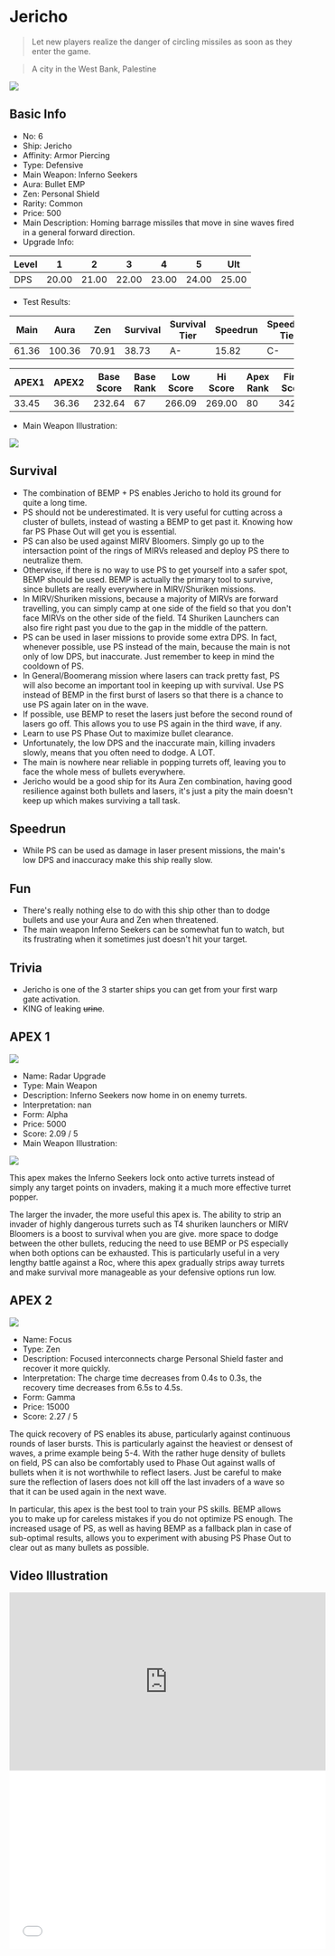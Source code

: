 # Jericho

> Let new players realize the danger of circling missiles as soon as they enter the game.

> A city in the West Bank, Palestine

<img src="/ships/ship_6.png" style={{zoom:1}}/>

## Basic Info

- No: 6
- Ship: Jericho
- Affinity: Armor Piercing
- Type: Defensive
- Main Weapon: Inferno Seekers
- Aura: Bullet EMP
- Zen: Personal Shield
- Rarity: Common
- Price: 500
- Main Description: Homing barrage missiles that move in sine waves fired in a general forward direction.
- Upgrade Info: 

| Level | 1 | 2 | 3 | 4 | 5 | Ult |
|--|--|--|--|--|--|--|
| DPS | 20.00 | 21.00 | 22.00 | 23.00 | 24.00 | 25.00 |

- Test Results: 

| Main | Aura | Zen | Survival | Survival Tier | Speedrun | Speedrun Tier | Fun | Fun Tier |
|--|--|--|--|--|--|--|--|--|
| 61.36 | 100.36 | 70.91 | 38.73 | A- | 15.82 | C- | 19.09 | C- |

| APEX1 | APEX2 | Base Score | Base Rank | Low Score | Hi Score | Apex Rank | Final Score | FinalRank |
|--|--|--|--|--|--|--|--|--|
| 33.45 | 36.36 | 232.64 | 67 | 266.09 | 269.00 | 80 | 342.64 | 81 |

- Main Weapon Illustration:

<img src="/illustration/main_6.gif" style={{zoom:1}}/>

## Survival

- The combination of BEMP + PS enables Jericho to hold its ground for quite a long time.
- PS should not be underestimated. It is very useful for cutting across a cluster of bullets, instead of wasting a BEMP to get past it. Knowing how far PS Phase Out will get you is essential.
- PS can also be used against MIRV Bloomers. Simply go up to the intersaction point of the rings of MIRVs released and deploy PS there to neutralize them.
- Otherwise, if there is no way to use PS to get yourself into a safer spot, BEMP should be used. BEMP is actually the primary tool to survive, since bullets are really everywhere in MIRV/Shuriken missions.
- In MIRV/Shuriken missions, because a majority of MIRVs are forward travelling, you can simply camp at one side of the field so that you don't face MIRVs on the other side of the field. T4 Shuriken Launchers can also fire right past you due to the gap in the middle of the pattern.
- PS can be used in laser missions to provide some extra DPS. In fact, whenever possible, use PS instead of the main, because the main is not only of low DPS, but inaccurate. Just remember to keep in mind the cooldown of PS.
- In General/Boomerang mission where lasers can track pretty fast, PS will also become an important tool in keeping up with survival. Use PS instead of BEMP in the first burst of lasers so that there is a chance to use PS again later on in the wave.
- If possible, use BEMP to reset the lasers just before the second round of lasers go off. This allows you to use PS again in the third wave, if any.
- Learn to use PS Phase Out to maximize bullet clearance.
- Unfortunately, the low DPS and the inaccurate main, killing invaders slowly, means that you often need to dodge. A LOT.
- The main is nowhere near reliable in popping turrets off, leaving you to face the whole mess of bullets everywhere.
- Jericho would be a good ship for its Aura Zen combination, having good resilience against both bullets and lasers, it's just a pity the main doesn't keep up which makes surviving a tall task.

## Speedrun

- While PS can be used as damage in laser present missions, the main's low DPS and inaccuracy make this ship really slow.

## Fun

- There's really nothing else to do with this ship other than to dodge bullets and use your Aura and Zen when threatened.
- The main weapon Inferno Seekers can be somewhat fun to watch, but its frustrating when it sometimes just doesn't hit your target.

## Trivia

- Jericho is one of the 3 starter ships you can get from your first warp gate activation.
- KING of leaking ~~urine~~.

## APEX 1

<img src="/ships/ship_6_apex_1.png" style={{zoom:1}}/>

- Name: Radar Upgrade
- Type: Main Weapon
- Description: Inferno Seekers now home in on enemy turrets.
- Interpretation: nan
- Form: Alpha
- Price: 5000
- Score: 2.09 / 5
- Main Weapon Illustration:

<img src="/illustration/main_6_alpha.gif" style={{zoom:1}}/>

This apex makes the Inferno Seekers lock onto active turrets instead of simply any target points on invaders, making it a much more effective turret popper.

The larger the invader, the more useful this apex is. The ability to strip an invader of highly dangerous turrets such as T4 shuriken launchers or MIRV Bloomers is a boost to survival when you are give. more space to dodge between the other bullets, reducing the need to use BEMP or PS especially when both options can be exhausted. This is particularly useful in a very lengthy battle against a Roc, where this apex gradually strips away turrets and make survival more manageable as your defensive options run low.

## APEX 2

<img src="/ships/ship_6_apex_2.png" style={{zoom:1}}/>

- Name: Focus
- Type: Zen
- Description: Focused interconnects charge Personal Shield faster and recover it more quickly.
- Interpretation: The charge time decreases from 0.4s to 0.3s, the recovery time decreases from 6.5s to 4.5s.
- Form: Gamma
- Price: 15000
- Score: 2.27 / 5

The quick recovery of PS enables its abuse, particularly against continuous rounds of laser bursts. This is particularly against the heaviest or densest of waves, a prime example being 5-4. With the rather huge density of bullets on field, PS can also be comfortably used to Phase Out against walls of bullets when it is not worthwhile to reflect lasers. Just be careful to make sure the reflection of lasers does not kill off the last invaders of a wave so that it can be used again in the next wave.

In particular, this apex is the best tool to train your PS skills. BEMP allows you to make up for careless mistakes if you do not optimize PS enough. The increased usage of PS, as well as having BEMP as a fallback plan in case of sub-optimal results, allows you to experiment with abusing PS Phase Out to clear out as many bullets as possible.

## Video Illustration

<iframe width="560" height="315" src="https://www.youtube.com/embed/XR2b3e1RxOw?si=vusw3vkFg3HNQRon" title="YouTube video player" frameborder="0" allow="accelerometer; autoplay; clipboard-write; encrypted-media; gyroscope; picture-in-picture; web-share" referrerpolicy="strict-origin-when-cross-origin" allowfullscreen></iframe>

<br/>

<iframe width="560" height="315" src="//player.bilibili.com/player.html?aid=263322157&bvid=BV1te411N7kM&cid=910262418&p=1&autoplay=false" scrolling="no" border="0" frameborder="no" allow="accelerometer; autoplay; clipboard-write; encrypted-media; gyroscope; picture-in-picture; web-share" framespacing="0" allowfullscreen="true"> </iframe>